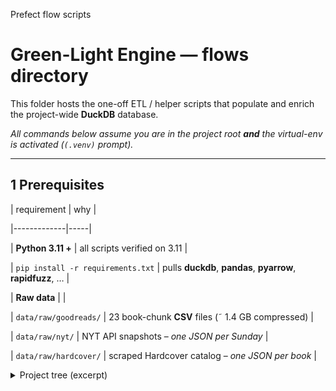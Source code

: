 Prefect flow scripts
# Green-Light Engine — **flows** directory

This folder hosts the one-off ETL / helper scripts that populate and enrich the project-wide **DuckDB** database.



_All commands below assume you are in the project root **and** the virtual-env is activated (`(.venv)` prompt)._



---



## 1  Prerequisites



| requirement | why |

|-------------|-----|

| **Python 3.11 +** | all scripts verified on 3.11 |

| `pip install -r requirements.txt` | pulls **duckdb**, **pandas**, **pyarrow**, **rapidfuzz**, … |

| **Raw data** |  |

| `data/raw/goodreads/` | 23 book-chunk **CSV** files (˜ 1.4 GB compressed) |

| `data/raw/nyt/` | NYT API snapshots – *one JSON per Sunday* |

| `data/raw/hardcover/` | scraped Hardcover catalog – *one JSON per book* |



<details>

<summary>Project tree (excerpt)</summary>



```text

project/

+- data/

¦  +- raw/

¦  ¦  +- goodreads/

¦  ¦  ¦   +- book0001-999999.csv …      # 23 files

¦  ¦  +- nyt/

¦  ¦  ¦   +- 2024-12-22.json …

¦  ¦  +- hardcover/

¦  ¦      +- abc123.json …

¦  +- green_light.duckdb                # created by the flows

+- flows/

   +- goodreads_ingest.py

   +- nyt_ingest.py

   +- hardcover_client.py / hardcover_probe.py

   +- fuzzy_nyt_gr.py

   +- models.py

```

2 Quick-start — full rebuild

# 1 Goodreads ? creates/overwrites table `goodreads`

python flows/goodreads_ingest.py --reset



# 2 NYT & Hardcover raw snapshots

python flows/nyt_ingest.py            # parses data/raw/nyt/*.json

python flows/hardcover_probe.py       # (or run hardcover_client.py first)



# 3 Fuzzy matching ? copies ratings onto the NYT ISBN-13s

python flows/fuzzy_nyt_gr.py \

       --threshold 85 \

       --title-threshold 94 \

       --max-cands 2000 \

       --use-series

Afterwards all NYT ISBN-13s hold average_rating and ratings_count.



3 Script reference

script	purpose	key CLI flags

goodreads_ingest.py	Load the 23 Goodreads book-chunk CSVs into DuckDB.

• Converts ISBN-10 ? 13

• Strips trailing “.” from Authors

• Keeps optional Series

• De-dupes on isbn13, adds indexes	--reset

nyt_ingest.py	Parse weekly NYT snapshots ? table gl.nyt_raw	(none)

hardcover_client.py	Fetch Hardcover metadata by ISBN, save JSON	--isbn --outfile

hardcover_probe.py	Load Hardcover JSON dump ? table gl.hc_raw	(none)

fuzzy_nyt_gr.py	Two-stage matcher that attaches Goodreads ratings to unmatched NYT ISBN-13s.

Stage 1 author-surname + token-sort • Stage 2 title-only WRatio = threshold	--threshold (85) · --title-threshold (94) · --max-cands (2000) · --use-series · --show-misses
models.py	Placeholder for downstream ML / evaluation code	—


4 fuzzy_nyt_gr.py — practical recipes
goal	recommended flags
Full first pass	--threshold 85 --title-threshold 94 --max-cands 2000 --use-series

Fast incremental run	--threshold 90 --max-cands 500
Debug unmatched titles	add --show-misses


The script is idempotent — the UNIQUE (isbn13) index on goodreads guards against duplicates.


5 Troubleshooting
symptom	fix
duckdb.duckdb.ConstraintException during ingest	Duplicate isbn13s already present — rebuild with:
python flows/goodreads_ingest.py --reset
Catalog Error: … nyt_raw does not exist	Run flows/nyt_ingest.py first (or attach the gl schema).
Fuzzy step feels slow	Lower --max-cands; raising --threshold to = 90 also shrinks candidate pools.


6 License & acknowledgements
Data © their respective owners (Goodreads, New York Times, Hardcover).
Code released under the MIT License — see project root.
